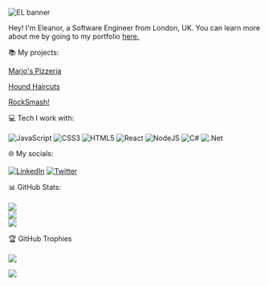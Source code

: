 ![EL banner](https://user-images.githubusercontent.com/90465357/198888485-21c1056a-9d13-4097-9e8b-f591a81e0d16.png)

Hey! I'm Eleanor, a Software Engineer from London, UK. You can learn more about me by going to my portfolio <a href="https://eleanorlatus.netlify.app">here.</a>


:books: My projects:<br>

<a href="https://mariospizzeria.netlify.app">Mario's Pizzeria</a>

<a href="https://houndhaircuts.netlify.app">Hound Haircuts</a>

<a href="https://rocksmash.netlify.app">RockSmash!</a>



<!-- | Attempt | Mario's Pizzeria    | Hound Haircuts  |
| :---:   | :---: | :---: |
| Seconds | <img width="298" alt="marios" src="https://user-images.githubusercontent.com/90465357/198889083-0fc8f991-e735-4978-9759-6f536a414411.png">  | <img width="298" alt="hound" src="https://user-images.githubusercontent.com/90465357/198889081-45316b05-19bf-4ab1-a1ec-d2773c1326cb.png">   | -->


💻 Tech I work with:<br><br>
 ![JavaScript](https://img.shields.io/badge/javascript-%23323330.svg?style=flat&logo=javascript&logoColor=%23F7DF1E) ![CSS3](https://img.shields.io/badge/css3-%231572B6.svg?style=flat&logo=css3&logoColor=white) ![HTML5](https://img.shields.io/badge/html5-%23E34F26.svg?style=flat&logo=html5&logoColor=white) ![React](https://img.shields.io/badge/react-%2320232a.svg?style=flat&logo=react&logoColor=%2361DAFB) ![NodeJS](https://img.shields.io/badge/node.js-6DA55F?style=flat&logo=node.js&logoColor=white) ![C#](https://img.shields.io/badge/c%23-%23239120.svg?style=flat&logo=c-sharp&logoColor=white) ![.Net](https://img.shields.io/badge/.NET-5C2D91?style=flat&logo=.net&logoColor=white)

🌐 My socials:<br><br>
[![LinkedIn](https://img.shields.io/badge/LinkedIn-%230077B5.svg?logo=linkedin&logoColor=white)](https://linkedin.com/in/eleanorlatus) [![Twitter](https://img.shields.io/badge/Twitter-%231DA1F2.svg?logo=Twitter&logoColor=white)](https://twitter.com/eleanorlatus) 

📊 GitHub Stats:<br><br>
![](https://github-readme-stats.vercel.app/api?username=eleanorlatus&theme=dracula&hide_border=true&include_all_commits=false&count_private=false)<br/>
![](https://github-readme-streak-stats.herokuapp.com/?user=eleanorlatus&theme=dracula&hide_border=true)<br/>
![](https://github-readme-stats.vercel.app/api/top-langs/?username=eleanorlatus&theme=dracula&hide_border=true&include_all_commits=false&count_private=false&layout=compact)

🏆 GitHub Trophies<br><br>
![](https://github-profile-trophy.vercel.app/?username=eleanorlatus&theme=dracula&no-frame=false&no-bg=false&margin-w=4)

[![](https://visitcount.itsvg.in/api?id=eleanorlatus&icon=0&color=10)](https://visitcount.itsvg.in)

<!-- Proudly created with GPRM ( https://gprm.itsvg.in ) -->
